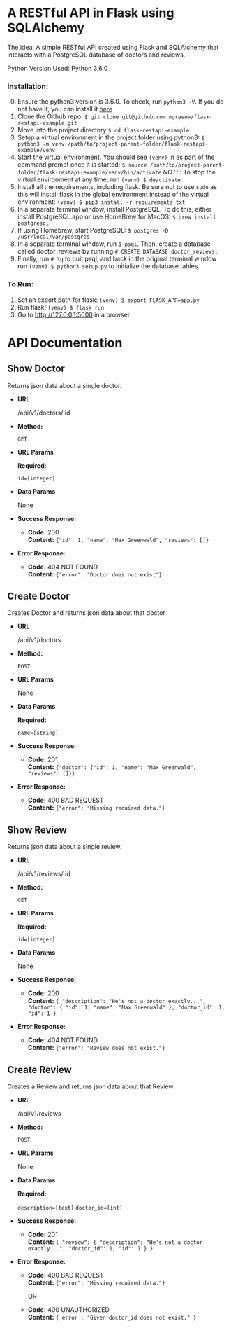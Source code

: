 # A RESTful API in Flask using SQLAlchemy
The idea: A simple RESTful API created using Flask and SQLAlchemy that interacts with a PostgreSQL database of doctors and reviews.

Python Version Used: Python 3.6.0

### Installation:

0) Ensure the python3 version is 3.6.0. To check, run `python3 -V`. If you do not have it, you can install it [here](https://www.python.org/downloads/release/python-360/)
1) Clone the Github repo: `$ git clone git@github.com:mgreenw/flask-restapi-example.git`
2) Move into the project directory `$ cd flask-restapi-example`
3) Setup a virtual environment in the project folder using python3: `$ python3 -m venv /path/to/project-parent-folder/flask-restapi-example/venv`
4) Start the virtual environment. You should see `(venv)` in as part of the command prompt once it is started: `$ source /path/to/project-parent-folder/flask-restapi-example/venv/bin/activate`
*NOTE*: To stop the virtual environment at any time, run `(venv) $ deactivate`
5) Install all the requirements, including flask. Be sure not to use `sudo` as this will install flask in the global environment instead of the virtual environment: `(venv) $ pip3 install -r requirements.txt`
6) In a separate terminal window, install PostgreSQL. To do this, either install PostgreSQL.app or use HomeBrew for MacOS: `$ brew install postgresql`
7) If using Homebrew, start PostgreSQL: `$ postgres -D /usr/local/var/postgres`
8) In a separate terminal window, run `$ psql`. Then, create a database called doctor_reviews by running `# CREATE DATABASE doctor_reviews;`
9) Finally, run `# \q` to quit psql, and back in the original terminal window run `(venv) $ python3 setup.py` to initialize the database tables.

### To Run:

1) Set an export path for flask: `(venv) $ export FLASK_APP=app.py`
2) Run flask! `(venv) $ flask run`
3) Go to http://127.0.0.1:5000 in a browser


# API Documentation

**Show Doctor**
----
  Returns json data about a single doctor.

* **URL**

  /api/v1/doctors/:id

* **Method:**

  `GET`

*  **URL Params**

   **Required:**

   `id=[integer]`

* **Data Params**

  None

* **Success Response:**

  * **Code:** 200 <br />
    **Content:** `{"id": 1, "name": "Max Greenwald", "reviews": []}`

* **Error Response:**

  * **Code:** 404 NOT FOUND <br />
    **Content:** `{"error": "Doctor does not exist"}`

**Create Doctor**
----
  Creates Doctor and returns json data about that doctor

* **URL**

  /api/v1/doctors

* **Method:**

  `POST`

*  **URL Params**

   None

* **Data Params**

  **Required:**

  `name=[string]`

* **Success Response:**

  * **Code:** 201 <br />
    **Content:** `{"doctor": {"id": 1, "name": "Max Greenwald", "reviews": []}}`

* **Error Response:**

  * **Code:** 400 BAD REQUEST <br />
    **Content:** `{"error": "Missing required data."}`

**Show Review**
----
  Returns json data about a single review.

* **URL**

  /api/v1/reviews/:id

* **Method:**

  `GET`

*  **URL Params**

   **Required:**

   `id=[integer]`

* **Data Params**

  None

* **Success Response:**

  * **Code:** 200 <br />
    **Content:** `
    {
      "description": "He's not a doctor exactly...",
      "doctor": {
        "id": 1,
        "name": "Max Greenwald"
      },
      "doctor_id": 1,
      "id": 1
    }
`

* **Error Response:**

  * **Code:** 404 NOT FOUND <br />
    **Content:** `{"error": "Review does not exist."}`

**Create Review**
----
  Creates a Review and returns json data about that Review

* **URL**

  /api/v1/reviews

* **Method:**

  `POST`

*  **URL Params**

   None

* **Data Params**

  **Required:**

  `description=[text]`
  `doctor_id=[int]`

* **Success Response:**

  * **Code:** 201 <br />
    **Content:** `
    {
      "review": {
        "description": "He's not a doctor exactly...",
        "doctor_id": 1,
        "id": 1
      }
    }
`
* **Error Response:**

  * **Code:** 400 BAD REQUEST <br />
    **Content:** `{"error": "Missing required data."}`

    OR

  * **Code:** 400 UNAUTHORIZED <br />
    **Content:** `{ error : "Given doctor_id does not exist." }`
